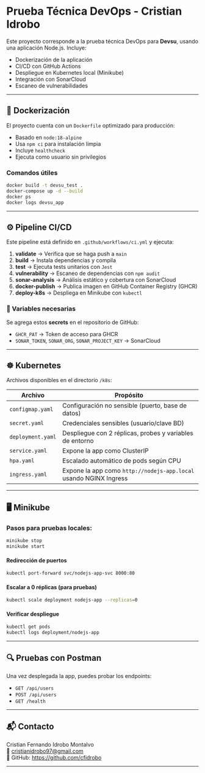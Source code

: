 # Prueba Técnica DevOps - Cristian Idrobo

Este proyecto corresponde a la prueba técnica DevOps para **Devsu**, usando una aplicación Node.js. Incluye:

- Dockerización de la aplicación
- CI/CD con GitHub Actions
- Despliegue en Kubernetes local (Minikube)
- Integración con SonarCloud
- Escaneo de vulnerabilidades

---

## 🐳 Dockerización

El proyecto cuenta con un `Dockerfile` optimizado para producción:

- Basado en `node:18-alpine`
- Usa `npm ci` para instalación limpia
- Incluye `healthcheck`
- Ejecuta como usuario sin privilegios

### Comandos útiles

```bash
docker build -t devsu_test .
docker-compose up -d --build
docker ps
docker logs devsu_app
```

---

## ⚙️ Pipeline CI/CD

Este pipeline está definido en `.github/workflows/ci.yml` y ejecuta:

1. **validate** → Verifica que se haga push a `main`
2. **build** → Instala dependencias y compila
3. **test** → Ejecuta tests unitarios con `Jest`
4. **vulnerability** → Escaneo de dependencias con `npm audit`
5. **sonar-analysis** → Análisis estático y cobertura con SonarCloud
6. **docker-publish** → Publica imagen en GitHub Container Registry (GHCR)
7. **deploy-k8s** → Despliega en Minikube con `kubectl`

### 📌 Variables necesarias

Se agrega estos **secrets** en el repositorio de GitHub:

- `GHCR_PAT` → Token de acceso para GHCR
- `SONAR_TOKEN`, `SONAR_ORG`, `SONAR_PROJECT_KEY` → SonarCloud

---

## ☸️ Kubernetes

Archivos disponibles en el directorio `/k8s`:

| Archivo            | Propósito                                                                 |
|--------------------|---------------------------------------------------------------------------|
| `configmap.yaml`   | Configuración no sensible (puerto, base de datos)                         |
| `secret.yaml`      | Credenciales sensibles (usuario/clave BD)                                 |
| `deployment.yaml`  | Despliegue con 2 réplicas, probes y variables de entorno                   |
| `service.yaml`     | Expone la app como ClusterIP                                               |
| `hpa.yaml`         | Escalado automático de pods según CPU                                     |
| `ingress.yaml`     | Expone la app como `http://nodejs-app.local` usando NGINX Ingress         |

---

## 🖥️ Minikube

### Pasos para pruebas locales:

```bash
minikube stop
minikube start
```

#### Redirección de puertos

```bash
kubectl port-forward svc/nodejs-app-svc 8000:80
```

#### Escalar a 0 réplicas (para pruebas)

```bash
kubectl scale deployment nodejs-app --replicas=0
```

#### Verificar despliegue

```bash
kubectl get pods
kubectl logs deployment/nodejs-app
```

---

## 🔍 Pruebas con Postman

Una vez desplegada la app, puedes probar los endpoints:

- `GET /api/users`
- `POST /api/users`
- `GET /health`

---

## 📬 Contacto

Cristian Fernando Idrobo Montalvo  
📧 cristianidrobo97@gmail.com  
🔗 GitHub: https://github.com/cfidrobo 

---